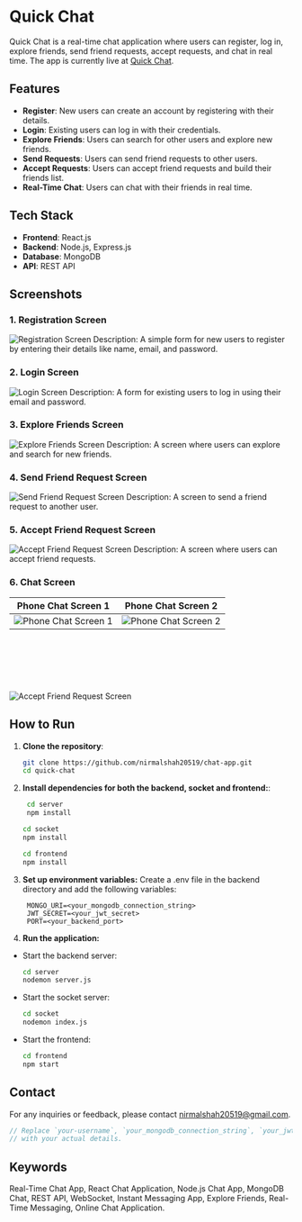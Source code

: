 # Quick Chat

Quick Chat is a real-time chat application where users can register, log in, explore friends, send friend requests, accept requests, and chat in real time. The app is currently live at [Quick Chat](https://chat-app-jade-eta.vercel.app/).

## Features

- **Register**: New users can create an account by registering with their details.
- **Login**: Existing users can log in with their credentials.
- **Explore Friends**: Users can search for other users and explore new friends.
- **Send Requests**: Users can send friend requests to other users.
- **Accept Requests**: Users can accept friend requests and build their friends list.
- **Real-Time Chat**: Users can chat with their friends in real time.

## Tech Stack

- **Frontend**: React.js
- **Backend**: Node.js, Express.js
- **Database**: MongoDB
- **API**: REST API

## Screenshots

### 1. Registration Screen

![Registration Screen](<screenshots/Screenshot%20(127).png>)
Description: A simple form for new users to register by entering their details like name, email, and password.

### 2. Login Screen

![Login Screen](<screenshots/Screenshot%20(125).png>)
Description: A form for existing users to log in using their email and password.

### 3. Explore Friends Screen

![Explore Friends Screen](<screenshots/Screenshot%20(129).png>)
Description: A screen where users can explore and search for new friends.

### 4. Send Friend Request Screen

![Send Friend Request Screen](<screenshots/Screenshot%20(130).png>)
Description: A screen to send a friend request to another user.

### 5. Accept Friend Request Screen

![Accept Friend Request Screen](<screenshots/Screenshot%20(131).png>)
Description: A screen where users can accept friend requests.

### 6. Chat Screen

| Phone Chat Screen 1 | Phone Chat Screen 2 |
|:-------------------:|:-------------------:|
| ![Phone Chat Screen 1](screenshots/WhatsApp%20Image%202024-09-01%20at%2001.12.39_e45e378f.jpg) | ![Phone Chat Screen 2](screenshots/WhatsApp%20Image%202024-09-01%20at%2001.12.40_6c130f53.jpg) |
<p style="height:80px;"><p/>

![Accept Friend Request Screen](<screenshots/Screenshot (139).png>)
## How to Run

1. **Clone the repository**:
   ```bash
   git clone https://github.com/nirmalshah20519/chat-app.git
   cd quick-chat
   ```
2. **Install dependencies for both the backend, socket and frontend:**:
   ```bash
    cd server
    npm install
   ```
   ```bash
   cd socket
   npm install
   ```
   ```bash
   cd frontend
   npm install
   ```
3. **Set up environment variables:**
   Create a .env file in the backend directory and add the following variables:
   ```env
    MONGO_URI=<your_mongodb_connection_string>
    JWT_SECRET=<your_jwt_secret>
    PORT=<your_backend_port>
   ```
4. **Run the application:**

- Start the backend server:
  ```bash
  cd server
  nodemon server.js
  ```
- Start the socket server:
  ```bash
  cd socket
  nodemon index.js
  ```
- Start the frontend:
  ```bash
  cd frontend
  npm start
  ```

## Contact

For any inquiries or feedback, please contact [nirmalshah20519@gmail.com](mailto:nirmalshah20519@gmail.com).

```javascript
// Replace `your-username`, `your_mongodb_connection_string`, `your_jwt_secret`, `your_backend_port`
// with your actual details.
```

## Keywords

Real-Time Chat App, React Chat Application, Node.js Chat App, MongoDB Chat, REST API, WebSocket, Instant Messaging App, Explore Friends, Real-Time Messaging, Online Chat Application.

